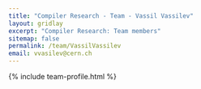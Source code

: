 ```yaml
---
title: "Compiler Research - Team - Vassil Vassilev"
layout: gridlay
excerpt: "Compiler Research: Team members"
sitemap: false
permalink: /team/VassilVassilev
email: vvasilev@cern.ch
---
```


{% include team-profile.html %}
